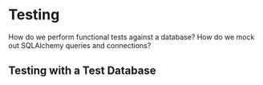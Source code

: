 # Testing

How do we perform functional tests against a database? How do we mock out
SQLAlchemy queries and connections?

## Testing with a Test Database
